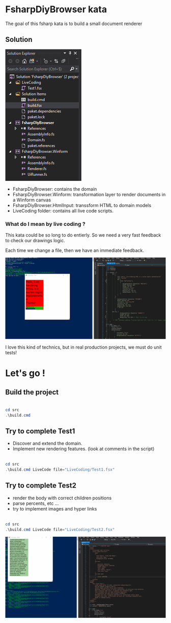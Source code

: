 # FsharpDiyBrowser kata

The goal of this fsharp kata is to build a small document renderer

## Solution

![solution](/docs/images/solution2.png)

- FsharpDiyBrowser: contains the domain
- FsharpDiyBrowser.Winform: transformation layer to render documents in a Winform canvas
- FsharpDiyBrowser.HtmlInput: transsform HTML to domain models
- LiveCoding folder: contains all live code scripts.

### What do I mean by live coding ?

This kata could be so long to do entierly.
So we need a very fast feedback to check our drawings logic.

Each time we change a file, then we have an immediate feedback.

![Livecode2](/docs/images/Livecode2.gif)


I love this kind of technics, but in real production projects, we must do unit tests!

# Let's go !

## Build the project

``` powershell

cd src
.\build.cmd

```

## Try to complete Test1

- Discover and extend the domain.
- Implement new rendering features. (look at comments in the script)

``` powershell

cd src
.\build.cmd LiveCode file="LiveCoding/Test1.fsx"

```

## Try to complete Test2

- render the body with correct children positions
- parse percents, etc ...
- try to implement images and hyper links

``` powershell

cd src
.\build.cmd LiveCode file="LiveCoding/Test2.fsx"

```
![Livecode3](/docs/images/Livecode3.gif)

